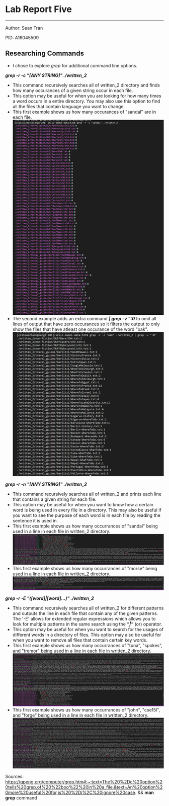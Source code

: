 # Lab Report Five 
---
Author: Sean Tran 

PID: A16045509

## Researching Commands
* I chose to explore _grep_ for additional command line options.

***grep -r -c "[ANY STRING]" ./written_2***
* This command recursively searches all of written_2 directory and finds how many occurances of a given string occur in each file.
* This option may be useful for when you are looking for how many times a word occurs in a entire directory. You may also use this option to find all the files that contain language you want to change.
* This first example shows us how many occurances of "sandal" are in each file. 
![Image](3.12.1.PNG)
* The second example adds an extra command ***| grep -v ":0*** to omit all lines of output that have zero occurances so it filters the output to only show the files that have atleast one occurance of the word "oak".
![Image](3.12.0.PNG)

***grep -r -n "[ANY STRING]" ./written_2***
* This command recursively searches all of written_2 and prints each line that contains a given string for each file. 
* This option may be useful for when you want to know how a certain word is being used in every file in a directory. This may also be useful if you want to see the purpose of each word is in each file by reading the sentence it is used in. 
* This first example shows us how many occurrances of "sandal" being used in a line in each file in written_2 directory. 
![Image](3.12.2.PNG)
* This first example shows us how many occurrances of "morse" being used in a line in each file in written_2 directory. 
![Image](3.12.3.PNG)
 
 ***grep -r -E "([word]|[word]...)" ./written_2***
* This command recursively searches all of written_2 for different patterns and outputs the line in each file that contain any of the given patterns. The '-E' allows for extended regular expressions which allows you to look for multiple patterns in the same search using the ***"|"*** (or) operator.
* This option may be useful for when you want to search for the usages of different words in a directory of files. This option may also be useful for when you want to remove all files that contain certain key words. 
* This first example shows us how many occurrances of "tuna", "spokes", and "tremor" being used in a line in each file in written_2 directory. 
![Image](3.12.4.PNG)
* This first example shows us how many occurrances of "john", "cse15l", and "forge" being used in a line in each file in written_2 directory. 
![Image](3.12.5.PNG)

 Sources: https://qpeng.org/computer/grep.htm#:~:text=The%20%2Dc%20option%20tells%20grep,of%20%22boo%22%20in%20a_file.&text=An%20option%20more%20useful%20for,is%20%2Di%2C%20ignore%20case. && **man grep** command
 
